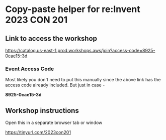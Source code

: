 # Copy-paste helper for re:Invent 2023 CON 201  

## Link to access the workshop

https://catalog.us-east-1.prod.workshops.aws/join?access-code=8925-0cae15-3d 

### Event Access Code

Most likely you don't need to put this manually since the above link has the access code already included. But just in case -

**8925-0cae15-3d**

## Workshop instructions

Open this in a separate browser tab or window

https://tinyurl.com/2023con201
